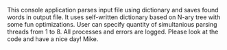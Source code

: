   This console application parses input file using dictionary and saves found words in output file. 
It uses self-written dictionary based on N-ary tree with some fun optimizations. User can specify 
quantity of simultanious parsing threads from 1 to 8. All processes and errors are logged.
Please look at the code and have a nice day!
Mike.
